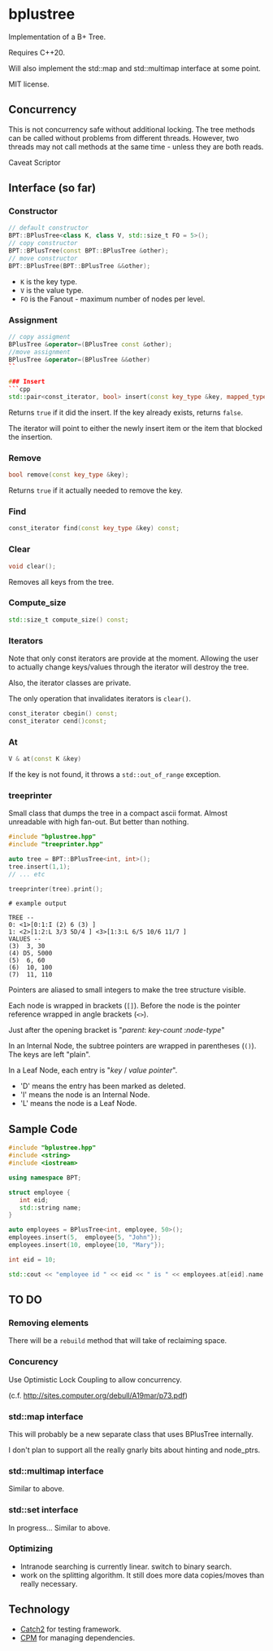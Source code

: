 # bplustree

Implementation of a B+ Tree.

Requires C++20.

Will also implement the std::map and std::multimap interface at some
point.

MIT license.

## Concurrency

This is not concurrency safe without additional locking.
The tree methods can be called without problems from different threads. However,
two threads may not call methods at the same time - unless they are both reads.

Caveat Scriptor

## Interface (so far)

### Constructor
```cpp
// default constructor
BPT::BPlusTree<class K, class V, std::size_t FO = 5>();
// copy constructor
BPT::BPlusTree(const BPT::BPlusTree &other);
// move constructor
BPT::BPlusTree(BPT::BPlusTree &&other);
```
- `K` is the key type.
- `V` is the value type.
- `FO` is the Fanout - maximum number of nodes per level.

### Assignment
```cpp
// copy assigment
BPlusTree &operator=(BPlusTree const &other);
//move assignment
BPlusTree &operator=(BPlusTree &&other)
``

### Insert
```cpp
std::pair<const_iterator, bool> insert(const key_type &key, mapped_type value);
```

Returns `true` if it did the insert. If the key already exists, returns 
`false`.

The iterator will point to either the newly insert item or the item that blocked
the insertion.

### Remove
```cpp
bool remove(const key_type &key);
```

Returns `true` if it actually needed to remove the key.

### Find
```cpp
const_iterator find(const key_type &key) const;
```

### Clear
```cpp
void clear();
```
Removes all keys from the tree.

### Compute_size
```cpp
std::size_t compute_size() const;
```

### Iterators
Note that only const iterators are provide at the moment.
Allowing the user to actually change keys/values through the iterator will
destroy the tree.

Also, the iterator classes are private.

The only operation that invalidates iterators is `clear()`.

```cpp
const_iterator cbegin() const;
const_iterator cend()const;
```

### At

```cpp
V & at(const K &key)
```

If the key is not found, it throws a `std::out_of_range` exception.

### treeprinter
 
Small class that dumps the tree in a compact ascii format.
Almost unreadable with high fan-out. But better than nothing.
```cpp
#include "bplustree.hpp"
#include "treeprinter.hpp"

auto tree = BPT::BPlusTree<int, int>();
tree.insert(1,1);
// ... etc

treeprinter(tree).print();
```
```
# example output

TREE --
0: <1>[0:1:I (2) 6 (3) ]
1: <2>[1:2:L 3/3 5D/4 ] <3>[1:3:L 6/5 10/6 11/7 ]
VALUES --
(3)  3, 30
(4) D5, 5000
(5)  6, 60
(6)  10, 100
(7)  11, 110
```
Pointers are aliased to small integers to make the tree structure visible.

Each node is wrapped in brackets (`[]`). Before the node is the pointer
reference wrapped in angle brackets (`<>`).

Just after the opening bracket is "_parent_: _key-count_ :_node-type_"

In an Internal Node, the subtree pointers are wrapped in parentheses (`()`). The
 keys are left "plain".

In a Leaf Node, each entry is "_key_ / _value pointer_".

- 'D' means the entry has been marked as deleted.
- 'I' means the node is an Internal Node.
- 'L' means the node is a Leaf Node.


## Sample Code
```cpp
#include "bplustree.hpp"
#include <string>
#include <iostream>

using namespace BPT;

struct employee {
   int eid;
   std::string name;
}

auto employees = BPlusTree<int, employee, 50>();
employees.insert(5,  employee{5, "John"});
employees.insert(10, employee{10, "Mary"});

int eid = 10;

std::cout << "employee id " << eid << " is " << employees.at[eid].name << "\n";
```

## TO DO
 
### Removing elements

There will be a `rebuild` method that will take of reclaiming space.

### Concurency

Use Optimistic Lock Coupling to allow concurrency.

(c.f. http://sites.computer.org/debull/A19mar/p73.pdf)

### std::map interface
This will probably be a new separate class that uses BPlusTree internally.

I don't plan to support all the really gnarly bits about hinting and node_ptrs.

### std::multimap interface

Similar to above.

### std::set interface

In progress...
Similar to above.

### Optimizing
- Intranode searching is currently linear. switch to binary search.
- work on the splitting algorithm. It still does more data copies/moves than really necessary.

## Technology
- [Catch2](https://github.com/catchorg/Catch2) for testing framework.
- [CPM](https://github.com/cpm-cmake/CPM.cmake) for managing dependencies.